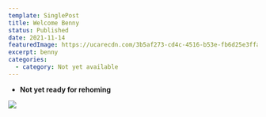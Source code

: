 ```yaml
---
template: SinglePost
title: Welcome Benny
status: Published
date: 2021-11-14
featuredImage: https://ucarecdn.com/3b5af273-cd4c-4516-b53e-fb6d25e3ffa1/-/crop/280x272/0,44/-/preview/
excerpt: benny
categories:
  - category: Not yet available
---
```

* **Not yet ready for rehoming**

![](https://ucarecdn.com/1e3771f3-a9a7-4d07-9249-4ee56515b48e/-/crop/280x458/0,36/-/preview/)